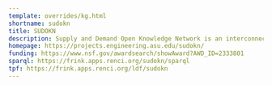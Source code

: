 ```yaml
---
template: overrides/kg.html
shortname: sudokn
title: SUDOKN
description: Supply and Demand Open Knowledge Network is an interconnected network of publicly available manufacturing capability data focused on Small and Medium-Sized Manufacturers.
homepage: https://projects.engineering.asu.edu/sudokn/
funding: https://www.nsf.gov/awardsearch/showAward?AWD_ID=2333801
sparql: https://frink.apps.renci.org/sudokn/sparql
tpf: https://frink.apps.renci.org/ldf/sudokn
---
```



